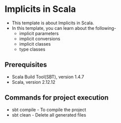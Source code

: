 # Implicits in Scala

* This template is about Implicits in Scala.
* In this template, you can learn about the following- 
    * implicit parameters
    * implicit conversions 
    * implicit classes
    * type classes

## Prerequisites
* Scala Build Tool(SBT), version 1.4.7
* Scala, version 2.12.12

## Commands for project execution
* sbt compile - To compile the project
* sbt clean - Delete all generated files
